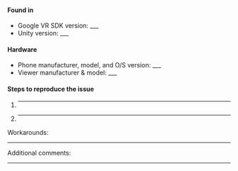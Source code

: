 <Brief summary of the issue you encountered>

#### Found in
 * Google VR SDK version: ___
 * Unity version: ___

#### Hardware
 * Phone manufacturer, model, and O/S version: ___
 * Viewer manufacturer & model: ___

#### Steps to reproduce the issue
 1. ___
 1. ___

Workarounds:
___

Additional comments:
___
